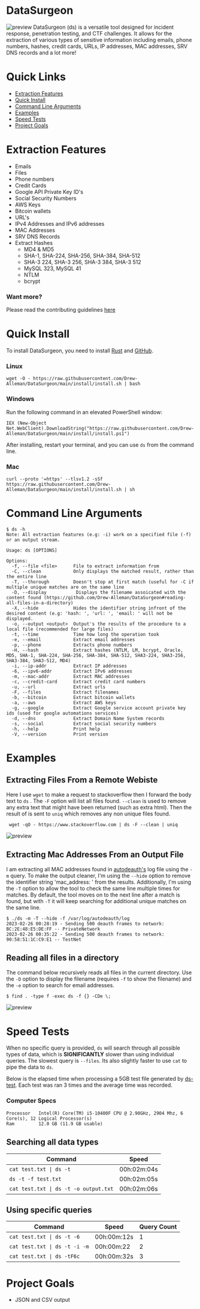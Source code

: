 # DataSurgeon
![preview](media/main.gif)
DataSurgeon (ds) is a versatile tool designed for incident response, penetration testing, and CTF challenges. It allows for the extraction of various types of sensitive information including emails, phone numbers, hashes, credit cards, URLs, IP addresses, MAC addresses, SRV DNS records and a lot more!

# Quick Links
* [Extraction Features](#extraction-features)
* [Quick Install](#quick-install)
* [Command Line Arguments](#command-line-arguments)
* [Examples](#examples)
* [Speed Tests](#speed-tests)
* [Project Goals](#project-goals)

# Extraction Features
* Emails
* Files
* Phone numbers
* Credit Cards
* Google API Private Key ID's
* Social Security Numbers
* AWS Keys
* Bitcoin wallets
* URL's
* IPv4 Addresses and IPv6 addresses
* MAC Addresses
* SRV DNS Records
* Extract Hashes
    - MD4 & MD5
    - SHA-1, SHA-224, SHA-256, SHA-384, SHA-512
    - SHA-3 224, SHA-3 256, SHA-3 384, SHA-3 512
    - MySQL 323, MySQL 41
    - NTLM
    - bcrypt

### Want more? 
Please read the contributing guidelines [here](https://github.com/Drew-Alleman/DataSurgeon/blob/main/CONTRIBUTING.md#adding-a-new-regex--extraction-feature)

# Quick Install
To install DataSurgeon, you need to install [Rust](https://www.rust-lang.org/tools/install) and [GitHub](https://desktop.github.com/).
### Linux
```
wget -O - https://raw.githubusercontent.com/Drew-Alleman/DataSurgeon/main/install/install.sh | bash
```

### Windows 
Run the following command in an elevated PowerShell window:
```
IEX (New-Object Net.WebClient).DownloadString("https://raw.githubusercontent.com/Drew-Alleman/DataSurgeon/main/install/install.ps1")
```
After installing, restart your terminal, and you can use ```ds``` from the command line.

### Mac
```
curl --proto '=https' --tlsv1.2 -sSf https://raw.githubusercontent.com/Drew-Alleman/DataSurgeon/main/install/install.sh | sh
```

# Command Line Arguments
```
$ ds -h 
Note: All extraction features (e.g: -i) work on a specified file (-f) or an output stream.

Usage: ds [OPTIONS]

Options:
  -f, --file <file>      File to extract information from
  -C, --clean            Only displays the matched result, rather than the entire line
  -T, --thorough         Doesn't stop at first match (useful for -C if multiple unique matches are on the same line
  -D, --display           Displays the filename assoicated with the content found (https://github.com/Drew-Alleman/DataSurgeon#reading-all-files-in-a-directory)
  -X, --hide             Hides the identifier string infront of the desired content (e.g: 'hash: ', 'url: ', 'email: ' will not be displayed.
  -o, --output <output>  Output's the results of the procedure to a local file (recommended for large files)
  -t, --time             Time how long the operation took
  -e, --email            Extract email addresses
  -p, --phone            Extracts phone numbers
  -H, --hash             Extract hashes (NTLM, LM, bcrypt, Oracle, MD5, SHA-1, SHA-224, SHA-256, SHA-384, SHA-512, SHA3-224, SHA3-256, SHA3-384, SHA3-512, MD4)
  -i, --ip-addr          Extract IP addresses
  -6, --ipv6-addr        Extract IPv6 addresses
  -m, --mac-addr         Extract MAC addresses
  -c, --credit-card      Extract credit card numbers
  -u, --url              Extract urls
  -F, --files            Extract filenames
  -b, --bitcoin          Extract bitcoin wallets
  -a, --aws              Extract AWS keys
  -g, --google           Extract Google service account private key ids (used for google automations services)
  -d, --dns              Extract Domain Name System records
  -s, --social           Extract social security numbers
  -h, --help             Print help
  -V, --version          Print version                         
```
# Examples
## Extracting Files From a Remote Webiste
Here I use ```wget``` to make a request to stackoverflow then I forward the body text to ```ds``` . The ```-F``` option will list all files found. ```--clean``` is used to remove any extra text that might have been returned (such as extra html). Then the result of is sent to ```uniq``` which removes any non unique files found.
```
 wget -qO - https://www.stackoverflow.com | ds -F --clean | uniq
```
![preview](media/wget_preview.gif)

## Extracting Mac Addresses From an Output File
I am extracting all MAC addresses found in [autodeauth's](https://github.com/Drew-Alleman/autodeauth) log file using the ```-m``` query. To make the output cleaner, I'm using the ```--hide``` option to remove the identifier string 'mac_address: ' from the results. Additionally, I'm using the ```-T``` option to allow the tool to check the same line multiple times for matches. By default, the tool moves on to the next line after a match is found, but with ```-T``` it will keep searching for additional unique matches on the same line.
```
$ ./ds -m -T --hide -f /var/log/autodeauth/log     
2023-02-26 00:28:19 - Sending 500 deauth frames to network: BC:2E:48:E5:DE:FF -- PrivateNetwork
2023-02-26 00:35:22 - Sending 500 deauth frames to network: 90:58:51:1C:C9:E1 -- TestNet
```

## Reading all files in a directory
The command below recursively reads all files in the current directory. Use the ```-D``` option to display the filename (requires ```-f``` to show the filename) and the ```-e``` option to search for email addresses.
```
$ find . -type f -exec ds -f {} -CDe \;
```
![preview](media/directory_search.gif)


# Speed Tests
When no specific query is provided, ```ds``` will search through all possible types of data, which is <b>SIGNIFICANTLY</b> slower than using individual queries. The slowest query is ```--files```. Its also slightly faster to use ```cat``` to pipe the data to ```ds```. 

Below is the elapsed time when processing a 5GB test file generated by [ds-test](https://github.com/Drew-Alleman/ds-test). Each test was ran 3 times and the average time was recorded.

### Computer Specs 
```
Processor	Intel(R) Core(TM) i5-10400F CPU @ 2.90GHz, 2904 Mhz, 6 Core(s), 12 Logical Processor(s)
Ram         12.0 GB (11.9 GB usable)
```

## Searching all data types

Command         | Speed         
----------------|----------------
`cat test.txt \| ds -t` | 00h:02m:04s |
`ds -t -f test.txt` | 00h:02m:05s
`cat test.txt \| ds -t -o output.txt` | 00h:02m:06s

## Using specific queries

Command         | Speed          | Query Count
----------------|----------------|----------------
`cat test.txt \| ds -t -6` | 00h:00m:12s | 1
`cat test.txt \| ds -t -i -m` | 00h:00m:22 | 2
`cat test.txt \| ds -tF6c` | 00h:00m:32s | 3

# Project Goals
* JSON and CSV output
